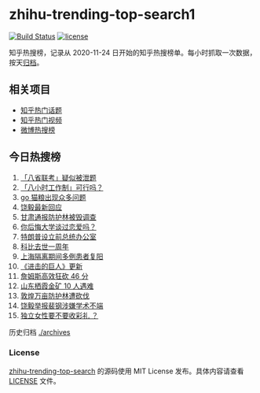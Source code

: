 # zhihu-trending-top-search1

[![Build Status](https://github.com/justjavac/zhihu-trending-top-search/workflows/ci/badge.svg?branch=main)](https://github.com/justjavac/zhihu-trending-top-search/actions)
[![license](https://img.shields.io/github/license/justjavac/zhihu-trending-top-search)](https://github.com/justjavac/zhihu-trending-top-search/blob/main/LICENSE)

知乎热搜榜，记录从 2020-11-24 日开始的知乎热搜榜单。每小时抓取一次数据，按天[归档](./archives)。

## 相关项目

- [知乎热门话题](https://github.com/justjavac/zhihu-trending-hot-questions)
- [知乎热门视频](https://github.com/justjavac/zhihu-trending-hot-video)
- [微博热搜榜](https://github.com/justjavac/weibo-trending-hot-search)

## 今日热搜榜

<!-- BEGIN -->
<!-- 最后更新时间 Tue Jan 26 2021 17:26:54 GMT+0800 (CST) -->
1. [「八省联考」疑似被泄题](https://www.zhihu.com/search?q=八省联考)
1. [「八小时工作制」可行吗？](https://www.zhihu.com/search?q=八小时工作制)
1. [ go 猫粮出现众多问题](https://www.zhihu.com/search?q=go猫粮)
1. [饶毅最新回应](https://www.zhihu.com/search?q=饶毅)
1. [甘肃通报防护林被毁调查](https://www.zhihu.com/search?q=敦煌防护林)
1. [你后悔大学谈过恋爱吗？](https://www.zhihu.com/search?q=后悔大学谈恋爱吗)
1. [特朗普设立前总统办公室](https://www.zhihu.com/search?q=特朗普)
1. [科比去世一周年](https://www.zhihu.com/search?q=科比)
1. [上海隔离期间多例患者复阳](https://www.zhihu.com/search?q=上海疫情)
1. [《进击的巨人》更新](https://www.zhihu.com/search?q=进击的巨人最终季)
1. [詹姆斯高效狂砍 46 分](https://www.zhihu.com/search?q=詹姆斯)
1. [山东栖霞金矿 10 人遇难](https://www.zhihu.com/search?q=山东金矿)
1. [敦煌万亩防护林遭砍伐](https://www.zhihu.com/search?q=敦煌)
1. [饶毅举报裴钢涉嫌学术不端](https://www.zhihu.com/search?q=饶毅)
1. [独立女性要不要收彩礼 ？](https://www.zhihu.com/search?q=奇葩说)
<!-- END -->

历史归档 [./archives](./archives)

### License

[zhihu-trending-top-search](https://github.com/justjavac/zhihu-trending-top-search) 的源码使用 MIT License 发布。具体内容请查看 [LICENSE](./LICENSE) 文件。
